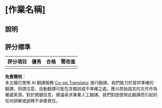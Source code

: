 <!--
CO_OP_TRANSLATOR_METADATA:
{
  "original_hash": "b5f62ec256c7e43e771f0d3b4e1a9130",
  "translation_date": "2025-08-26T00:52:06+00:00",
  "source_file": "lesson-template/assignment.md",
  "language_code": "mo"
}
-->
# [作業名稱]

## 說明

## 評分標準

| 評分項目 | 優秀 | 合格 | 需改進 |
| -------- | ---- | ---- | ------- |
|          |      |      |         |

**免責聲明**：  
本文檔已使用 AI 翻譯服務 [Co-op Translator](https://github.com/Azure/co-op-translator) 進行翻譯。我們致力於提供準確的翻譯，但請注意，自動翻譯可能包含錯誤或不準確之處。應以原始語言的文件作為權威來源。對於關鍵信息，建議尋求專業人工翻譯。我們對因使用此翻譯而引起的任何誤解或誤釋不承擔責任。